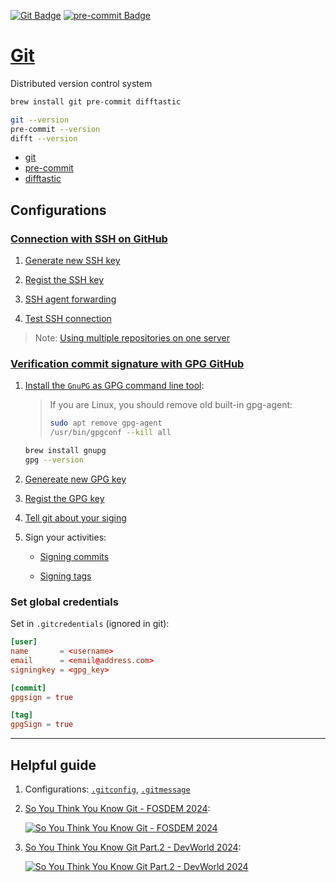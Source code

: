 <!-- https://badges.pages.dev/ -->
<!-- https://ileriayo.github.io/markdown-badges/#markdown-badges -->
[![Git Badge](https://img.shields.io/badge/Git-F05032?logo=git&logoColor=fff&style=flat)][Page-Git]
[![pre-commit Badge](https://img.shields.io/badge/pre--commit-FAB040?logo=precommit&logoColor=fff&style=flat)][Page-Pre-commit]

# [Git][Page-Git]

Distributed version control system

```bash
brew install git pre-commit difftastic

git --version
pre-commit --version
difft --version
```

- [git][Page-Git]
- [pre-commit][Page-Pre-commit]
- [difftastic][Page-Difftastic]

[Page-Git]: https://git-scm.com/book/en/v2/Getting-Started-Installing-Git
[Page-Pre-commit]: https://pre-commit.com/
[Page-Difftastic]: https://difftastic.wilfred.me.uk/

## Configurations

### [Connection with SSH on GitHub](https://github.com/settings/keys)

1. [Generate new SSH key](https://docs.github.com/en/authentication/connecting-to-github-with-ssh/generating-a-new-ssh-key-and-adding-it-to-the-ssh-agent)

2. [Regist the SSH key](https://docs.github.com/en/authentication/connecting-to-github-with-ssh/adding-a-new-ssh-key-to-your-github-account)

3. [SSH agent forwarding](https://docs.github.com/en/authentication/connecting-to-github-with-ssh/using-ssh-agent-forwarding)

4. [Test SSH connection](https://docs.github.com/en/authentication/connecting-to-github-with-ssh/testing-your-ssh-connection)

> Note: [Using multiple repositories on one server](https://docs.github.com/en/authentication/connecting-to-github-with-ssh/managing-deploy-keys#using-multiple-repositories-on-one-server)

### [Verification commit signature with GPG GitHub](https://github.com/settings/keys)

1. [Install the `GnuPG` as GPG command line tool](https://www.gnupg.org/download/):

    > If you are Linux, you should remove old built-in gpg-agent:
    >
    > ```bash
    > sudo apt remove gpg-agent
    > /usr/bin/gpgconf --kill all
    > ```

    ```bash
    brew install gnupg
    gpg --version
    ```

2. [Genereate new GPG key](https://docs.github.com/en/authentication/managing-commit-signature-verification/generating-a-new-gpg-key)

3. [Regist the GPG key](https://docs.github.com/en/authentication/managing-commit-signature-verification/adding-a-gpg-key-to-your-github-account)

4. [Tell git about your siging](https://docs.github.com/en/authentication/managing-commit-signature-verification/telling-git-about-your-signing-key)

5. Sign your activities:

    - [Signing commits](https://docs.github.com/en/authentication/managing-commit-signature-verification/signing-commits)

    - [Signing tags](https://docs.github.com/en/authentication/managing-commit-signature-verification/signing-tags)

### Set global credentials

Set in `.gitcredentials` (ignored in git):

```toml
[user]
name       = <username>
email      = <email@address.com>
signingkey = <gpg_key>

[commit]
gpgsign = true

[tag]
gpgSign = true
```

---

## Helpful guide

1. Configurations: [`.gitconfig`](../.gitconfig), [`.gitmessage`](../.gitmessage)

2. [So You Think You Know Git - FOSDEM 2024][YouTube-So-Git-P1]:

    [![So You Think You Know Git - FOSDEM 2024][YouTube-So-Git-P1-Thumbnail]][YouTube-So-Git-P1]

3. [So You Think You Know Git Part.2 - DevWorld 2024][YouTube-So-Git-P2]:

    [![So You Think You Know Git Part.2 - DevWorld 2024][YouTube-So-Git-P2-Thumbnail]][YouTube-So-Git-P2]

[YouTube-So-Git-P1]: https://www.youtube.com/watch?v=aolI_Rz0ZqY
[YouTube-So-Git-P1-Thumbnail]: https://i.ytimg.com/vi/aolI_Rz0ZqY/hq720.jpg?sqp=-oaymwEnCNAFEJQDSFryq4qpAxkIARUAAIhCGAHYAQHiAQoIGBACGAY4AUAB&rs=AOn4CLAwDOibG5HTmJuOl7eDl68qjLDqgw

[YouTube-So-Git-P2]: https://www.youtube.com/watch?v=Md44rcw13k4
[YouTube-So-Git-P2-Thumbnail]: https://i.ytimg.com/vi/Md44rcw13k4/hq720.jpg?sqp=-oaymwEnCNAFEJQDSFryq4qpAxkIARUAAIhCGAHYAQHiAQoIGBACGAY4AUAB&rs=AOn4CLBMaCEH7l5SC2IXt72UtZe6vFr4wA
